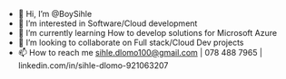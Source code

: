 - 👋 Hi, I’m @BoySihle
- 👀 I’m interested in Software/Cloud development
- 🌱 I’m currently learning How to develop solutions for Microsoft Azure 
- 💞️ I’m looking to collaborate on Full stack/Cloud Dev projects
- 📫 How to reach me sihle.dlomo100@gmail.com | 078 488 7965 | linkedin.com/in/sihle-dlomo-921063207

<!---
BoySihle/BoySihle is a ✨ special ✨ repository because its `README.md` (this file) appears on your GitHub profile.
You can click the Preview link to take a look at your changes.
--->

